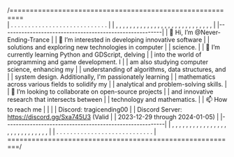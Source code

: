 /=========================================================\
| . . . . . . . . . . . . . . . . . . . . . . . . . . . . |
| , , , , , , , , , , , , , , , , , , , , , , , , , , , , |
|---------------------------------------------------------|
| 👋 Hi, I’m @Never-Ending-Trance                        |
| 👀 I’m interested in developing innovative software    |
|  solutions and exploring new technologies in computer   |
|  science.                                               |
| 🌱 I’m currently learning Python and GDScript, delving  |
|  into the world of programming and game development. I  |
|  am also studying computer science, enhancing my        |
|  understanding of algorithms, data structures, and      |
|  system design. Additionally, I'm passionately learning |
|  mathematics across various fields to solidify my       |
|  analytical and problem-solving skills.                 |
| 💞️ I’m looking to collaborate on open-source projects  |
|  and innovative research that intersects between        |
|  technology and mathematics.                            |
| 📫 How to reach me                                      |
|                                                         |
| Discord: tragicending00                                 |
| Discord Server: https://discord.gg/Sxa745U3 (Valid      |
|  2023-12-29 through 2024-01-05)                         |
|---------------------------------------------------------|
| , , , , , , , , , , , , , , , , , , , , , , , , , , , , |
| . . . . . . . . . . . . . . . . . . . . . . . . . . . . |
\=========================================================/
